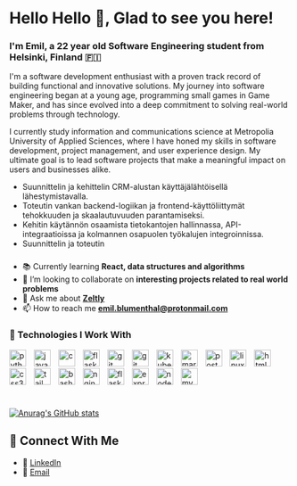 <h1 align="left">Hello Hello 👋, Glad to see you here!</h1>
<h3 align="left">I'm Emil, a 22 year old Software Engineering student from Helsinki, Finland 🇫🇮</h3>

I'm a software development enthusiast with a proven track record of building functional and innovative solutions. My journey into software engineering began at a young age, programming small games in Game Maker, and has since evolved into a deep commitment to solving real-world problems through technology.

I currently study information and communications science at Metropolia University of Applied Sciences, where I have honed my skills in software development, project management, and user experience design. My ultimate goal is to lead software projects that make a meaningful impact on users and businesses alike.


- Suunnittelin ja kehittelin CRM-alustan käyttäjälähtöisellä lähestymistavalla.
- Toteutin vankan backend-logiikan ja frontend-käyttöliittymät tehokkuuden ja skaalautuvuuden parantamiseksi.
- Kehitin käytännön osaamista tietokantojen hallinnassa, API-integraatioissa ja kolmannen osapuolen työkalujen integroinnissa.
- Suunnittelin ja toteutin 

###

- 📚 Currently learning **React, data structures and algorithms**
- 👯 I’m looking to collaborate on **interesting projects related to real world problems**
- 💬 Ask me about **[Zeltly](https://zeltly.com)**
- 📫 How to reach me **emil.blumenthal@protonmail.com**

### 🧰 Technologies I Work With
<p align="left">
    <img src="https://cdn.jsdelivr.net/gh/devicons/devicon/icons/python/python-original.svg" alt="python" width="30" height="30" style="padding-right:10px;"/>  
    <img src="https://cdn.jsdelivr.net/gh/devicons/devicon/icons/javascript/javascript-original.svg" alt="javascript" width="30" height="30" style="padding-right:10px;"/> 
    <img src="https://cdn.jsdelivr.net/gh/devicons/devicon/icons/c/c-original.svg" alt="c" width="30" height="30" style="padding-right:10px;"/> 
    <img src="https://cdn.jsdelivr.net/gh/devicons/devicon/icons/cplusplus/cplusplus-original.svg" alt="flask" width="30" height="30" style="padding-right:10px;"/>  
    <img src="https://cdn.jsdelivr.net/gh/devicons/devicon/icons/git/git-original.svg" alt="git" width="30" height="30" style="padding-right:10px;"/>
    <img src="https://cdn.jsdelivr.net/gh/devicons/devicon/icons/docker/docker-plain-wordmark.svg" alt="git" width="30" height="30" style="padding-right:10px;"/>
    <img src="https://cdn.jsdelivr.net/gh/devicons/devicon/icons/kubernetes/kubernetes-original.svg" alt="kubernetes" width="30" height="30" style="padding-right:10px;"/> 
    <img src="https://cdn.jsdelivr.net/gh/devicons/devicon/icons/mariadb/mariadb-original.svg" alt="mariadb" width="30" height="30" style="padding-right:10px;"/>  
    <img src="https://cdn.jsdelivr.net/gh/devicons/devicon/icons/postgresql/postgresql-original.svg" alt="postgresql" width="30" height="30" style="padding-right:10px;"/>  
    <img src="https://cdn.jsdelivr.net/gh/devicons/devicon/icons/linux/linux-original.svg" alt="linux" width="30" height="30" style="padding-right:10px;"/>  
    <img src="https://cdn.jsdelivr.net/gh/devicons/devicon/icons/html5/html5-original.svg" alt="html5" width="30" height="30" style="padding-right:10px;"/>
    <img src="https://cdn.jsdelivr.net/gh/devicons/devicon/icons/css3/css3-original.svg" alt="css3" width="30" height="30" style="padding-right:10px;"/> 
    <img src="https://cdn.jsdelivr.net/gh/devicons/devicon/icons/tailwindcss/tailwindcss-original.svg" alt="tailwindcss" width="30" height="30" style="padding-right:10px;"/> 
    <img src="https://cdn.jsdelivr.net/gh/devicons/devicon/icons/bash/bash-original.svg" alt="bash" width="30" height="30" style="padding-right:10px;"/> 
    <img src="https://cdn.jsdelivr.net/gh/devicons/devicon/icons/nginx/nginx-original.svg" alt="nginx" width="30" height="30" style="padding-right:10px;"/>  
    <img src="https://cdn.jsdelivr.net/gh/devicons/devicon/icons/flask/flask-original.svg" alt="flask" width="30" height="30" style="padding-right:10px;"/> 
    <img src="https://cdn.jsdelivr.net/gh/devicons/devicon/icons/express/express-original.svg" alt="express" width="30" height="30" style="padding-right:10px;"/> 
    <img src="https://cdn.jsdelivr.net/gh/devicons/devicon/icons/nodejs/nodejs-original.svg" alt="nodejs" width="30" height="30" style="padding-right:10px;"/>  
    <img src="https://cdn.jsdelivr.net/gh/devicons/devicon/icons/mysql/mysql-original.svg" alt="mysql" width="30" height="30" style="padding-right:10px;"/>  
</p>

#

[![Anurag's GitHub stats](https://github-readme-stats.vercel.app/api?username=EmilBlumenthalDev)](https://github.com/anuraghazra/github-readme-stats)


## 🔗 Connect With Me
- 💼 [LinkedIn](https://www.linkedin.com/in/emil-blumenthal/)
- 📧 [Email](mailto:emil.blumenthal@protonmail.com)